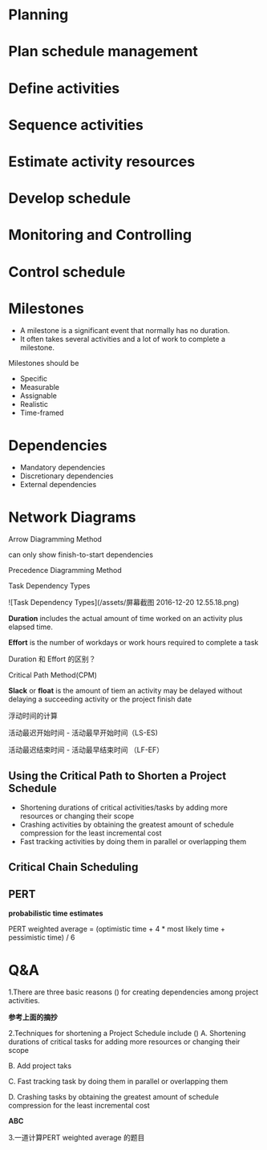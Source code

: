 # Planning

# Plan schedule management

# Define activities

# Sequence activities

# Estimate activity resources

# Develop schedule

# Monitoring and Controlling

# Control schedule

# Milestones

* A milestone is a significant event that normally has no duration.
* It often takes several activities and a lot of work to complete a milestone.

Milestones should be

* Specific
* Measurable
* Assignable
* Realistic
* Time-framed

# Dependencies

* Mandatory dependencies
* Discretionary dependencies
* External dependencies

# Network Diagrams

Arrow Diagramming Method

can only show finish-to-start dependencies

Precedence Diagramming Method

Task Dependency Types

![Task Dependency Types](/assets/屏幕截图 2016-12-20 12.55.18.png)

**Duration** includes the actual amount of time worked on an activity plus elapsed time.

**Effort** is the number of workdays or work hours required to complete a task

Duration 和 Effort 的区别？

Critical Path Method\(CPM\)

**Slack** or **float** is the amount of tiem an activity may be delayed without delaying a succeeding activity or the project finish date

浮动时间的计算

活动最迟开始时间 - 活动最早开始时间（LS-ES\)

活动最迟结束时间 - 活动最早结束时间 （LF-EF）

## Using the Critical Path to Shorten a Project Schedule

* Shortening durations of critical activities/tasks by adding
  more resources or changing their scope
* Crashing activities by obtaining the greatest amount of schedule compression for the least incremental cost
* Fast tracking activities by doing them in parallel or overlapping them

## Critical Chain Scheduling

## PERT

**probabilistic time estimates**

PERT weighted average = \(optimistic time + 4 \* most likely time + pessimistic time\) / 6



# Q&A

1.There are three basic reasons \(\) for creating dependencies among project activities.

**参考上面的摘抄**



2.Techniques for shortening a Project Schedule include \(\)
A. Shortening durations of critical tasks for adding more resources or changing their scope

B. Add project taks

C. Fast tracking task by doing them in parallel or overlapping them

D. Crashing tasks by obtaining the greatest amount of schedule compression for the least incremental cost

**ABC**



3.一道计算PERT weighted average 的题目










